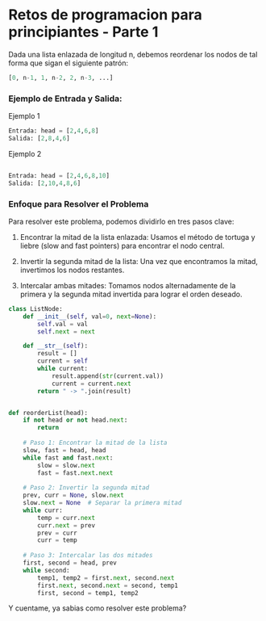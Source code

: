 # Retos de programacion para principiantes - Parte 1

Dada una lista enlazada de longitud n, debemos reordenar los nodos de tal forma que sigan el siguiente patrón: 
```python
[0, n-1, 1, n-2, 2, n-3, ...]
```

### Ejemplo de Entrada y Salida:

Ejemplo 1
```python
Entrada: head = [2,4,6,8]
Salida: [2,8,4,6]
```
Ejemplo 2
```python

Entrada: head = [2,4,6,8,10]
Salida: [2,10,4,8,6]
```

### Enfoque para Resolver el Problema
Para resolver este problema, podemos dividirlo en tres pasos clave:

1. Encontrar la mitad de la lista enlazada: Usamos el método de tortuga y liebre (slow and fast pointers) para encontrar el nodo central.

2. Invertir la segunda mitad de la lista: Una vez que encontramos la mitad, invertimos los nodos restantes.

3. Intercalar ambas mitades: Tomamos nodos alternadamente de la primera y la segunda mitad invertida para lograr el orden deseado.

```python
class ListNode:
    def __init__(self, val=0, next=None):
        self.val = val
        self.next = next

    def __str__(self):
        result = []
        current = self
        while current:
            result.append(str(current.val))
            current = current.next
        return " -> ".join(result)


def reorderList(head):
    if not head or not head.next:
        return
    
    # Paso 1: Encontrar la mitad de la lista
    slow, fast = head, head
    while fast and fast.next:
        slow = slow.next
        fast = fast.next.next
    
    # Paso 2: Invertir la segunda mitad
    prev, curr = None, slow.next
    slow.next = None  # Separar la primera mitad
    while curr:
        temp = curr.next
        curr.next = prev
        prev = curr
        curr = temp
    
    # Paso 3: Intercalar las dos mitades
    first, second = head, prev
    while second:
        temp1, temp2 = first.next, second.next
        first.next, second.next = second, temp1
        first, second = temp1, temp2
```

Y cuentame, ya sabias como resolver este problema?
